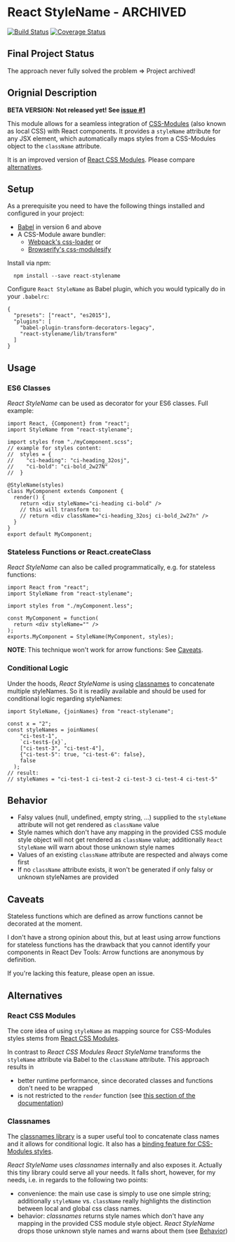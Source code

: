# React StyleName - ARCHIVED
[![Build Status](https://travis-ci.org/texttechne/react-stylename.svg?branch=master)](https://travis-ci.org/texttechne/react-stylename) [![Coverage Status](https://coveralls.io/repos/github/texttechne/react-stylename/badge.svg?branch=master)](https://coveralls.io/github/texttechne/react-stylename?branch=master)

## Final Project Status
The approach never fully solved the problem => Project archived!

## Orignial Description

__BETA VERSION: Not released yet! See [issue #1](https://github.com/texttechne/react-stylename/issues/1)__

This module allows for a seamless integration of [CSS-Modules](https://github.com/css-modules/css-modules)
(also known as local CSS) with React components. It provides a `styleName` attribute for any JSX element,
which automatically maps styles from a CSS-Modules object to the `className` attribute.

It is an improved version of [React CSS Modules](https://github.com/gajus/react-css-modules).
Please compare [alternatives](#user-content-alternatives).


## Setup
As a prerequisite you need to have the following things installed and configured in your project:
* [Babel](https://github.com/babel/babel) in version 6 and above
* A CSS-Module aware bundler:
  * [Webpack's css-loader](https://github.com/webpack/css-loader) or
  * [Browserify's css-modulesify](https://github.com/css-modules/css-modulesify)

Install via npm:
```
  npm install --save react-stylename
```

Configure `React StyleName` as Babel plugin, which you would typically do in your `.babelrc`:
```
{
  "presets": ["react", "es2015"],
  "plugins": [
    "babel-plugin-transform-decorators-legacy",
    "react-stylename/lib/transform"
  ]
}
```


## Usage

### ES6 Classes
_React StyleName_ can be used as decorator for your ES6 classes.
Full example:
```
import React, {Component} from "react";
import StyleName from "react-stylename";

import styles from "./myComponent.scss";
// example for styles content:
//  styles = {
//    "ci-heading": "ci-heading_32osj",
//    "ci-bold": "ci-bold_2w27N"
//  }

@StyleName(styles)
class MyComponent extends Component {
  render() {
    return <div styleName="ci-heading ci-bold" />
    // this will transform to:
    // return <div className="ci-heading_32osj ci-bold_2w27n" />
  }
}
export default MyComponent;
```

### Stateless Functions or React.createClass
_React StyleName_ can also be called programmatically, e.g. for stateless functions:
```
import React from "react";
import StyleName from "react-stylename";

import styles from "./myComponent.less";

const MyComponent = function(
  return <div styleName="" />
);
exports.MyComponent = StyleName(MyComponent, styles);
```
__NOTE__: This technique won't work for arrow functions: See [Caveats](#user-content-caveats).

### Conditional Logic
Under the hoods, _React StyleName_ is using [classnames](https://github.com/JedWatson/classnames) to
concatenate multiple styleNames. So it is readily available and should be used for conditional logic
regarding styleNames:
```
import StyleName, {joinNames} from "react-stylename";

const x = "2";
const styleNames = joinNames(
    "ci-test-1",
    `ci-test$-{x}`,
    ["ci-test-3", "ci-test-4"],
    {"ci-test-5": true, "ci-test-6": false},
    false
  );
// result:
// styleNames = "ci-test-1 ci-test-2 ci-test-3 ci-test-4 ci-test-5"
```

## Behavior
* Falsy values (null, undefined, empty string, ...) supplied to the `styleName` attribute will not
get rendered as `className` value
* Style names which don't have any mapping in the provided CSS module style object will not get rendered
as `className` value; additionally `React StyleName` will warn about those unknown style names
* Values of an existing `className` attribute are respected and always come first
* If no `className` attribute exists, it won't be generated if only falsy or unknown styleNames are provided


## Caveats
Stateless functions which are defined as arrow functions cannot be decorated at the moment.

I don't have a strong opinion about this, but at least using arrow functions for stateless functions
has the drawback that you cannot identify your components in React Dev Tools: Arrow functions are
anonymous by definition.

If you're lacking this feature, please open an issue.


## Alternatives

### React CSS Modules
The core idea of using `styleName` as mapping source for CSS-Modules styles stems from
[React CSS Modules](https://github.com/gajus/react-css-modules).

In contrast to _React CSS Modules_ _React StyleName_ transforms the `styleName` attribute via Babel
to the `className` attribute. This approach results in
* better runtime performance, since decorated classes and functions don't need to be wrapped
* is not restricted to the `render` function
(see [this section of the documentation](https://github.com/gajus/react-css-modules#loops-and-child-components))

### Classnames
The [classnames library](https://github.com/JedWatson/classnames) is a super useful tool to concatenate
class names and it allows for conditional logic. It also has a [binding feature for CSS-Modules
styles](https://github.com/JedWatson/classnames#alternate-bind-version-for-css-modules).

_React StyleName_ uses _classnames_ internally and also exposes it. Actually this tiny library could serve
all your needs. It falls short, however, for my needs, i.e. in regards to the following two points:
* convenience: the main use case is simply to use one simple string; additionally `styleName` vs. `className`
really highlights the distinction between local and global css class names.
* behavior: _classnames_ returns style names which don't have any mapping in the provided CSS module style
object. _React StyleName_ drops those unknown style names and warns about them
(see [Behavior](#user-content-behavior))
